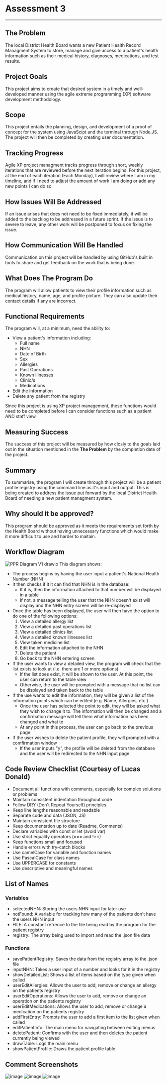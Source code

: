 # Assessment 3
---
## The Problem
The local District Health Board wants a new Patient Health Record Managment System to store, manage and give access to a patient's health information such as their medical history, diagnoses, medications, and test results. 
## Project Goals
This project aims to create that desired system in a timely and well-developed manner using the agile extreme programming (XP) software development methodology.
## Scope
This project entails the planning, design, and development of a proof of concept for the system using JavaScipt and the terminal through Node.JS. The project will then be completed by creating user documentation.
## Tracking Progress
Agile XP project managment tracks progress through short, weekly iterations that are reviewed before the next iteration begins. For this project, at the end of each iteration (Each Monday), I will review where I am in my timeline, and if I need to adjust the amount of work I am doing or add any new points I can do so.
## How Issues Will Be Addressed
If an issue arises that does not need to be fixed immediately, it will be added to the backlog to be addressed in a future sprint. If the issue is to severe to leave, any other work will be postponed to foxus on fixing the issue.
## How Communication Will Be Handled
Communication on this project will be handled by using GitHub's built in tools to share and get feedback on the work that is being done.
## What Does The Program Do
The program will allow patients to view their profile information such as medical history, name, age, and profile picture. They can also update their contact details if any are incorrect.
## Functional Requirements
The program will, at a minimum, need the ability to:
* View a patient's information including:
  * Full name
  * NHN
  * Date of Birth
  * Sex
  * Allergies
  * Past Operations
  * Known Illnesses
  * Clinic/s
  * Medications
* Edit the information
* Delete any patient from the registry

Since this project is using XP project management, these functions would need to be completed before I can consider functions such as a patient AND staff view
## Measuring Success
The success of this project will be measured by how closly to the goals laid out in the situation mentioned in the **The Problem** by the completion date of the project.
## Summary
To summarise, the program I will create through this project will be a patient profile registry using the command line as it's input and output. This is being created to address the issue put forward by the local District Health Board of needing a new patient managment system.
## Why should it be approved?
This program should be approved as it meets the requirements set forth by the Health Board without having unnecessary functions which would make it more difficult to use and harder to maitain.
## Workflow Diagram
![PPR Diagram V1 drawio](https://github.com/user-attachments/assets/88c083f2-1e8c-4631-8af0-dda5e2b92c2e)
This diagram shows:
- The process begins by having the user input a patient's National Health Number (NHN)
- It then checks if it it can find that NHN is in the database:
  - If it is, then the information attached to that number will be displayed in a table
  - If not, a message telling the user that the NHN doesn't exist will display and the NHN entry screen will be re-displayed
- Once the table has been displayed, the user will then have the option to do one of the following options:
  1. View a detailed allergy list
  2. View a detailed past operations list
  3. View a detailed clinics list
  4. View a detailed known illnesses list
  5. View taken medicine list
  6. Edit the information attached to the NHN
  7. Delete the patient
  8. Go back to the NHN entering screen
- If the user wants to view a detailed view, the program will check that the list exists to look at (i.e. there are 1 or more options)
  - If the list does exist, it will be shown to the user. At this point, the user can return to the table view
  - Otherwise, the user will be prompted with a message that no list can be displayed and taken back to the table
- If the use wants to edit the information, they will be given a list of the information points which can be edited (e.g. Name, Allergies, etc.)
  - Once the user has selected the point to edit, they will be asked what they wish to change it to. The information will then be changed and a confirmation message will tell them what information has been changed and what to
  - At any point in this process, the user can go back to the previous page
- If the user wishes to delete the patient profile, they will prompted with a comfirmation window
  - If the user inputs "y", the profile will be deleted from the database and the user will be redirected to the NHN input page
## Code Review Checklist (Courtesy of Lucas Donald)
- Document all functions with comments, especially for complex solutions or problems
- Maintain consistent indentation throughout code
- Follow DRY (Don't Repeat Yourself) principles
- Keep line lengths reasonable and readable
- Separate code and data (JSON, JS)
- Maintain consistent file structure
- Keep documentation up to date (Readme, Comments)
- Declare variables with const or let (avoid var)
- Use strict equality operators (=== and !==)
- Keep functions small and focused
- Handle errors with try-catch blocks
- Use camelCase for variable and function names
- Use PascalCase for class names
- Use UPPERCASE for constants
- Use descriptive and meaningful names
## List of Names
### Variables
- selectedNHN: Storing the users NHN input for later use
- notFound: A variable for tracking how many of the patients don't have the users NHN input
- FILE: A constant refrence to the file being read by the program for the patient registry
- registry: The array being used to import and read the .json file data
### Functions
- savePatientRegistry: Saves the data from the registry array to the .json file
- inputNHN: Takes a user input of a number and looks for it in the registry
- showDetailedList: Shows a list of items based on the type given when called
- userEditAllergies: Allows the user to add, remove or change an allergy on the patients registry
- userEditOperations: Allows the user to add, remove or change an operation on the patients registry
- userEditMedications: Allows the user to add, remove or change a medication on the patients registry
- addFirstEntry: Prompts the user to add a first item to the list given when called
- editPatientInfo: The main menu for navigating between editing menus
- deletePatient: Confirms with the user and then deletes the patient currently being viewed
- drawTable: Logs the main menu
- showPatientProfile: Draws the patient profile table
## Comment Screenshots
![image](https://github.com/user-attachments/assets/70bb5d69-7b8a-4434-8676-a2f828052e7e)
![image](https://github.com/user-attachments/assets/06517686-32a7-4d5b-a737-7499484ec91a)
![image](https://github.com/user-attachments/assets/e80cfa75-8439-475f-8a1e-f54396ad1c67)
